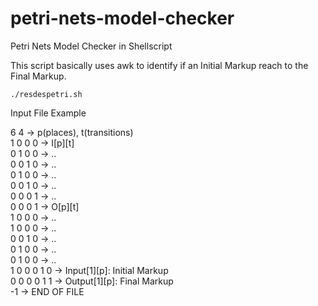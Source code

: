 # petri-nets-model-checker
Petri Nets Model Checker in Shellscript

<p>This script basically uses awk to identify if an Initial Markup reach to the Final Markup.<p>

<code>./resdespetri.sh <input-file></code>

<p>Input File Example</p>
<p>
6 4         -> p(places), t(transitions)<br>
1 0 0 0     -> I[p][t]<br>
0 1 0 0     -> ..<br>
0 0 1 0     -> ..<br>
0 1 0 0     -> ..<br>
0 0 1 0     -> ..<br>
0 0 0 1     -> ..<br>
0 0 0 1     -> O[p][t]<br>
1 0 0 0     -> ..<br>
1 0 0 0     -> ..<br>
0 0 1 0     -> ..<br>
0 1 0 0     -> ..<br>
0 1 0 0     -> ..<br>
1 0 0 0 1 0 -> Input[1][p]: Initial Markup<br>
0 0 0 0 1 1 -> Output[1][p]: Final Markup<br>
-1          -> END OF FILE
</p>
